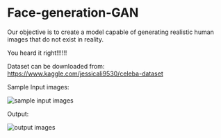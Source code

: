 # Face-generation-GAN
Our objective is to create a model capable of generating realistic human images that do not exist in reality.

You heard it right!!!!!!

Dataset can be downloaded from: https://www.kaggle.com/jessicali9530/celeba-dataset

Sample Input images:

![sample input images](https://github.com/nageshsinghc4/Face-generation-GAN/blob/master/Capture.PNG)


Output:

![output images](https://github.com/nageshsinghc4/Face-generation-GAN/blob/master/visual%20(2).gif)
